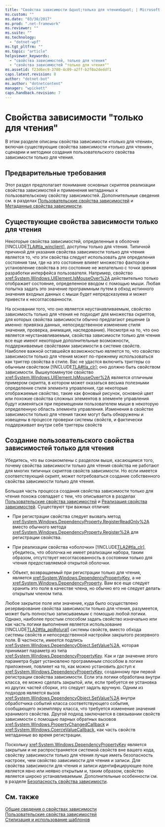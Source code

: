 ```yaml
---
title: "Свойства зависимости &quot;только для чтения&quot; | Microsoft Docs"
ms.custom: ""
ms.date: "03/30/2017"
ms.prod: ".net-framework"
ms.reviewer: ""
ms.suite: ""
ms.technology: 
  - "dotnet-wpf"
ms.tgt_pltfrm: ""
ms.topic: "article"
helpviewer_keywords: 
  - "свойства зависимостей, только для чтения"
  - "свойства зависимостей "только для чтения""
ms.assetid: f23d6ec9-3780-4c09-a2ff-b2f0a2deddf1
caps.latest.revision: 8
author: "dotnet-bot"
ms.author: "dotnetcontent"
manager: "wpickett"
caps.handback.revision: 7
---
```

# Свойства зависимости &quot;только для чтения&quot;
В этом разделе описаны свойства зависимости «только для чтения», включая существующие свойства зависимости «только для чтения», сценарии и методики создания пользовательского свойства зависимости только для чтения.  
  
   
  
<a name="prerequisites"></a>   
## Предварительные требования  
 Этот раздел предполагает понимание основных скриптов реализации свойства зависимостей и применения метаданных к пользовательскому свойству зависимостей.  Дополнительные сведения см. в разделах [Пользовательские свойства зависимостей](../../../../docs/framework/wpf/advanced/custom-dependency-properties.md) и [Метаданные свойства зависимости](../../../../docs/framework/wpf/advanced/dependency-property-metadata.md).  
  
<a name="existing"></a>   
## Существующие свойства зависимости только для чтения  
 Некоторые свойства зависимостей, определенные в оболочке [!INCLUDE[TLA#tla_winclient](../../../../includes/tlasharptla-winclient-md.md)], доступны только для чтения.  Типичной причиной для указания свойства зависимости только для чтения является то, что эти свойства следует использовать для определения состояния там, где на это состояние влияет множество факторов и установление свойства в это состояние не желательно с точки зрения разработки интерфейса пользователя.  Например, свойство <xref:System.Windows.UIElement.IsMouseOver%2A> действительно только отображает состояние, определенное вводом с помощью мыши.  Любая попытка задать это значение программным путем в обход истинного значения входных данных с мыши будет непредсказуема и может привести к несогласованности.  
  
 На основании того, что оно является неустанавливаемым, свойство зависимость только для чтения не подходит для множества скриптов, для которых свойства зависимости обычно предлагают решение \(а именно: привязка данных, непосредственное изменение стиля значения, проверка, анимация, наследование\).  Несмотря на то, что оно является неустанавливаемым, свойства зависимости только для чтения все еще имеют некоторые дополнительные возможности, поддерживаемые свойствами зависимости в системе свойств.  Наиболее важной оставшейся возможностью является то, что свойство зависимости только для чтения может по\-прежнему использоваться как триггер свойства в стиле.  Вас не удастся включить триггеры со обычным свойством [!INCLUDE[TLA#tla_clr](../../../../includes/tlasharptla-clr-md.md)]; оно должно быть свойством зависимости.  Вышеупомянутое свойство <xref:System.Windows.UIElement.IsMouseOver%2A> является отличным примером скрипта, в котором может оказаться весьма полезными определение стиля элемента управления, где некоторые отображаемые свойство, такие как фоновый рисунок, основной цвет или похожие свойства сложных элементов в элементе управления будут изменяться при перемещении пользователем мыши в некоторую определенную область элемента управления.  Изменения в свойстве зависимости только для чтения также могут быть обнаружены и извещены в процессе проверки системы свойств, и фактически поддерживает внутри себя триггеры свойств  
  
<a name="new"></a>   
## Создание пользовательского свойства зависимостей только для чтения  
 Убедитесь, что вы ознакомлены с разделом выше, касающимся того, почему свойства зависимости только для чтения свойства не работают для многих типичных скриптов свойств зависимости.  Но если имеется соответствующий скрипт, может потребоваться создание собственного свойства зависимости только для чтения.  
  
 Большая часть процесса создания свойства зависимости только для чтения похожа совпадает с тем, что описывается в разделах [Пользовательские свойства зависимостей](../../../../docs/framework/wpf/advanced/custom-dependency-properties.md) и [Реализация свойства зависимостей](../../../../docs/framework/wpf/advanced/how-to-implement-a-dependency-property.md).  Существуют три важных отличия:  
  
-   При регистрации свойства следует вызвать метод <xref:System.Windows.DependencyProperty.RegisterReadOnly%2A> вместо обычного метода <xref:System.Windows.DependencyProperty.Register%2A> для регистрации свойства.  
  
-   При реализации свойства «оболочки» [!INCLUDE[TLA2#tla_clr](../../../../includes/tla2sharptla-clr-md.md)], убедитесь, что оболочка не имеет реализации набора, таким образом, отсутствует несогласованность в состоянии только для чтения предоставляемой открытой оболочки.  
  
-   Объект, возвращаемый при регистрации только для чтения, является <xref:System.Windows.DependencyPropertyKey>, а не <xref:System.Windows.DependencyProperty>.  Вам все еще следует хранить это поле в качестве члена, но обычно его не следует делать открытым членом типа.  
  
 Любое закрытое поле или значение, куда было осуществлено резервирование свойства зависимости только для чтения, разумеется, может быть полностью записываемым с помощью любой логики.  Однако, наиболее простым способом задать свойство изначально или как часть логики выполнения является использование [!INCLUDE[TLA2#tla_api#plural](../../../../includes/tla2sharptla-apisharpplural-md.md)] системы свойств, вместо обхода системы свойств и непосредственной настройки закрытого резервного поля.  В частности, имеется подпись <xref:System.Windows.DependencyObject.SetValue%2A>, которая принимает параметр из типа <xref:System.Windows.DependencyPropertyKey>.  Как и где значение этого параметра будет установлено программным способом в логике приложения, повлияет на то, как можно установить доступ к <xref:System.Windows.DependencyPropertyKey>, созданному при первой регистрации свойства зависимости.  Если эта логики обработана внутри класса, ее можно сделать закрытой, или, если требуется ее установка из других частей сборки, это следует задать вручную.  Одним из подходов является вызов <xref:System.Windows.DependencyObject.SetValue%2A> внутри обработчика событий класса соответствующего события, сообщающего экземпляру класса, что требуется изменение значения хранимого свойства.  Другой подход заключается в связывании свойств зависимости с помощью парных обратных вызовов <xref:System.Windows.PropertyChangedCallback> и <xref:System.Windows.CoerceValueCallback>, как часть свойств метаданные во время регистрации.  
  
 Поскольку <xref:System.Windows.DependencyPropertyKey> является закрытым и не распространяется системой свойств вне вашего кода, свойству зависимости только для чтения лучше иметь безопасность настроек, чем свойство зависимости для чтения и записи.  Для свойства зависимости для чтения и записи идентифицирующее поле является явно или неявно открытым и, таким образом, свойство является широко устанавливаемым.  Дополнительные особенности см. в разделе [Безопасность свойства зависимости](../../../../docs/framework/wpf/advanced/dependency-property-security.md).  
  
## См. также  
 [Общие сведения о свойствах зависимости](../../../../docs/framework/wpf/advanced/dependency-properties-overview.md)   
 [Пользовательские свойства зависимостей](../../../../docs/framework/wpf/advanced/custom-dependency-properties.md)   
 [Стилизация и использование шаблонов](../../../../docs/framework/wpf/controls/styling-and-templating.md)